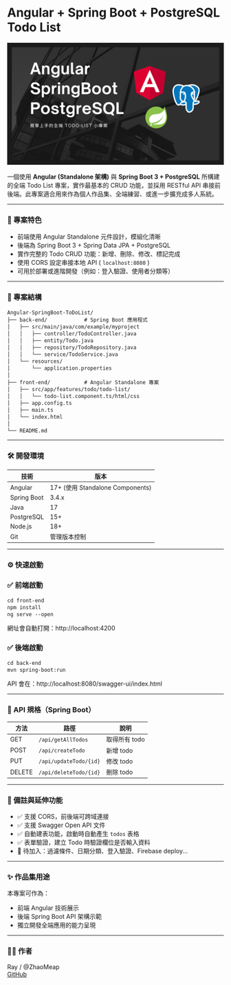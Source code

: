 # Angular + Spring Boot + PostgreSQL Todo List

![Cover](./cover.png)

一個使用 **Angular (Standalone 架構)** 與 **Spring Boot 3 + PostgreSQL** 所構建的全端 Todo List 專案，實作最基本的 CRUD 功能，並採用 RESTful API 串接前後端。此專案適合用來作為個人作品集、全端練習、或進一步擴充成多人系統。

---

### 🚀 專案特色

- 前端使用 Angular Standalone 元件設計，模組化清晰
- 後端為 Spring Boot 3 + Spring Data JPA + PostgreSQL
- 實作完整的 Todo CRUD 功能：新增、刪除、修改、標記完成
- 使用 CORS 設定串接本地 API ( `localhost:8080` )
- 可用於部署或進階開發（例如：登入驗證、使用者分類等）

---

### 📁 專案結構

```
Angular-SpringBoot-ToDoList/
├── back-end/            # Spring Boot 應用程式
│   ├── src/main/java/com/example/myproject
│   │   ├── controller/TodoController.java
│   │   ├── entity/Todo.java
│   │   ├── repository/TodoRepository.java
│   │   └── service/TodoService.java
│   └── resources/
│       └── application.properties
│
├── front-end/           # Angular Standalone 專案
│   ├── src/app/features/todo/todo-list/
│   │   └── todo-list.component.ts/html/css
│   ├── app.config.ts
│   ├── main.ts
│   └── index.html
│
└── README.md
```

---

### 🛠️ 開發環境

| 技術 | 版本 |
|------|------|
| Angular | 17+ (使用 Standalone Components) |
| Spring Boot | 3.4.x |
| Java | 17 |
| PostgreSQL | 15+ |
| Node.js | 18+ |
| Git | 管理版本控制 |

---

### ⚙️ 快速啟動

### ✅ 前端啟動
```bash=
cd front-end
npm install
ng serve --open
```
網址會自動打開：http://localhost:4200

### ✅ 後端啟動
```bash=
cd back-end
mvn spring-boot:run
```
API 會在：http://localhost:8080/swagger-ui/index.html

---

### 🔗 API 規格（Spring Boot）

| 方法 | 路徑 | 說明 |
|------|------|------|
| GET | `/api/getAllTodos` | 取得所有 todo |
| POST | `/api/createTodo` | 新增 todo |
| PUT | `/api/updateTodo/{id}` | 修改 todo |
| DELETE | `/api/deleteTodo/{id}` | 刪除 todo |

---

### 📌 備註與延伸功能

- ✅ 支援 CORS，前後端可跨域連接
- ✅ 支援 Swagger Open API 文件
- ✅ 自動建表功能，啟動時自動產生 `todos` 表格
- ✅ 表單驗證，建立 Todo 時驗證欄位是否輸入資料
- 📌 待加入：過濾條件、日期分類、登入驗證、Firebase deploy...

---

### ✨ 作品集用途

本專案可作為：
- 前端 Angular 技術展示
- 後端 Spring Boot API 架構示範
- 獨立開發全端應用的能力呈現

---

### 🙋‍♂️ 作者

Ray / @ZhaoMeap  
[GitHub](https://github.com/ZhaoMeap)